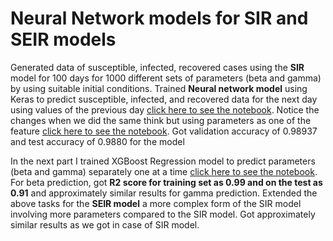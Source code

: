 # Neural Network models for SIR and SEIR models 
  Generated data of susceptible, infected, recovered cases using the **SIR** model for 100 days for 1000 different sets of parameters (beta
  and gamma) by using suitable initial conditions.
 Trained **Neural network model** using Keras to predict susceptible, infected, and recovered data for the next day using values of the previous day [click here to see the notebook](https://github.com/dharma610/Project/blob/master/part1_without_beta.ipynb). Notice the changes when we did the same think but using parameters as one of the feature [click here to see the notebook](https://github.com/dharma610/Project/blob/master/part2_including_beta.ipynb). Got validation accuracy of 0.98937 and test accuracy of 0.9880 for the model
 

  In the next part I trained XGBoost Regression model to predict parameters (beta and gamma) separately one at a time [click here to see the notebook](https://github.com/dharma610/Project/blob/master/part2_Xgboost_beta_pred.ipynb). For beta prediction, got **R2 score
  for training set as 0.99 and on the test as 0.91** and approximately similar results for gamma prediction.
  Extended the above tasks for the **SEIR model** a more complex form of the SIR model involving more parameters compared to the SIR
  model. Got approximately similar results as we got in case of SIR model.
 
